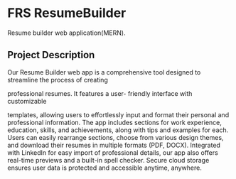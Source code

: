 # FRS ResumeBuilder

Resume builder web application(MERN).


## Project Description
Our Resume Builder web app is a
comprehensive tool designed to
streamline the process of creating

professional resumes. It features a user-
friendly interface with customizable

templates, allowing users to effortlessly
input and format their personal and
professional information. The app
includes sections for work experience,
education, skills, and achievements,
along with tips and examples for each.
Users can easily rearrange sections,
choose from various design themes, and
download their resumes in multiple
formats (PDF, DOCX). Integrated with
LinkedIn for easy import of professional
details, our app also offers real-time
previews and a built-in spell checker.
Secure cloud storage ensures user data is
protected and accessible anytime,
anywhere.




